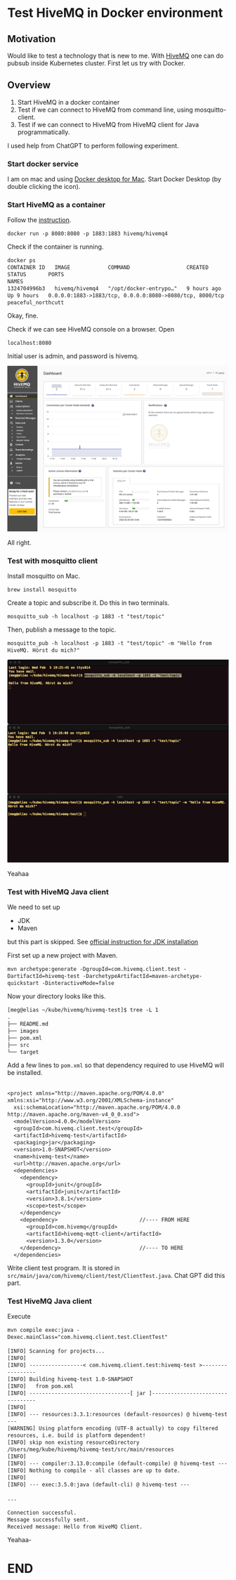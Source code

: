 # Test HiveMQ in Docker environment

## Motivation

Would like to test a technology that is new to me. With
[HiveMQ](https://www.hivemq.com/) one can do pubsub inside Kubernetes
cluster. First let us try with Docker.

## Overview

1. Start HiveMQ in a docker container
2. Test if we can connect to HiveMQ from command line, using mosquitto-client.
3. Test if we can connect to HiveMQ from HiveMQ client for Java programmatically.

I used help from ChatGPT to perform following experiment.

### Start docker service

I am on mac and using [Docker desktop for Mac](https://docs.docker.com/desktop/setup/install/mac-install/).
Start Docker Desktop (by double clicking the icon). 

### Start HiveMQ as a container
Follow the [instruction](https://docs.hivemq.com/hivemq/latest/user-guide/docker.html).

```
docker run -p 8080:8080 -p 1883:1883 hivemq/hivemq4
```

Check if the container is running.
```
docker ps
CONTAINER ID   IMAGE            COMMAND                  CREATED       STATUS       PORTS                                                      NAMES
1324704996b3   hivemq/hivemq4   "/opt/docker-entrypo…"   9 hours ago   Up 9 hours   0.0.0.0:1883->1883/tcp, 0.0.0.0:8080->8080/tcp, 8000/tcp   peaceful_northcutt
```

Okay, fine.

Check if we can see HiveMQ console on a browser. Open
```
localhost:8080
```

Initial user is admin, and password is hivemq.

![HiveMQ Dashboard](./images/hivemq-dashboard.png)

All right. 

### Test with mosquitto client

Install mosquitto on Mac.

```
brew install mosquitto
```

Create a topic and subscribe it. Do this in two terminals. 

```
mosquitto_sub -h localhost -p 1883 -t "test/topic"
```

Then, publish a message to the topic.
```
mosquitto_pub -h localhost -p 1883 -t "test/topic" -m "Hello from HiveMQ. Hörst du mich?"
```


![Connection successful](./images/connection-successful.png)

Yeahaa


### Test with HiveMQ Java client

We need to set up 
- JDK
- Maven

but this part is skipped. See [official instruction for JDK installation](https://docs.oracle.com/en/java/javase/22/install/installation-jdk-macos.html#GUID-2FE451B0-9572-4E38-A1A5-568B77B146DE)

First set up a new project with Maven.

```
mvn archetype:generate -DgroupId=com.hivemq.client.test -DartifactId=hivemq-test -DarchetypeArtifactId=maven-archetype-quickstart -DinteractiveMode=false
```

Now your directory looks like this.

```
[meg@elias ~/kube/hivemq/hivemq-test]$ tree -L 1
.
├── README.md
├── images
├── pom.xml
├── src
└── target
```

Add a few lines to ```pom.xml``` so that dependency required to use HiveMQ will be installed.

```

<project xmlns="http://maven.apache.org/POM/4.0.0" xmlns:xsi="http://www.w3.org/2001/XMLSchema-instance"
  xsi:schemaLocation="http://maven.apache.org/POM/4.0.0 http://maven.apache.org/maven-v4_0_0.xsd">
  <modelVersion>4.0.0</modelVersion>
  <groupId>com.hivemq.client.test</groupId>
  <artifactId>hivemq-test</artifactId>
  <packaging>jar</packaging>
  <version>1.0-SNAPSHOT</version>
  <name>hivemq-test</name>
  <url>http://maven.apache.org</url>
  <dependencies>
    <dependency>
      <groupId>junit</groupId>
      <artifactId>junit</artifactId>
      <version>3.8.1</version>
      <scope>test</scope>
    </dependency>     
    <dependency>                          //---- FROM HERE 
      <groupId>com.hivemq</groupId>
      <artifactId>hivemq-mqtt-client</artifactId>
      <version>1.3.0</version>
    </dependency>                         //---- TO HERE
  </dependencies>
```

Write client test program. It is stored in ```src/main/java/com/hivemq/client/test/ClientTest.java```.
Chat GPT did this part. 

### Test HiveMQ Java client

Execute
```
mvn compile exec:java -Dexec.mainClass="com.hivemq.client.test.ClientTest"

[INFO] Scanning for projects...
[INFO]
[INFO] -----------------< com.hivemq.client.test:hivemq-test >-----------------
[INFO] Building hivemq-test 1.0-SNAPSHOT
[INFO]   from pom.xml
[INFO] --------------------------------[ jar ]---------------------------------
[INFO]
[INFO] --- resources:3.3.1:resources (default-resources) @ hivemq-test ---
[WARNING] Using platform encoding (UTF-8 actually) to copy filtered resources, i.e. build is platform dependent!
[INFO] skip non existing resourceDirectory /Users/meg/kube/hivemq/hivemq-test/src/main/resources
[INFO]
[INFO] --- compiler:3.13.0:compile (default-compile) @ hivemq-test ---
[INFO] Nothing to compile - all classes are up to date.
[INFO]
[INFO] --- exec:3.5.0:java (default-cli) @ hivemq-test ---

...

Connection successful.
Message successfully sent.
Received message: Hello from HiveMQ Client.

```

Yeahaa-

<!-- ------------------------------  -->

# END

<!-- ####################  -->
